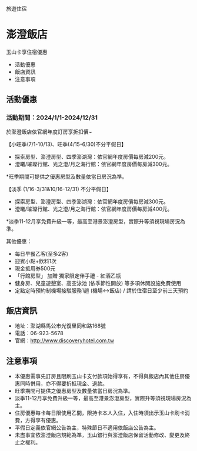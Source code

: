 旅遊住宿

# 澎澄飯店  

玉山卡享住宿優惠

  * 活動優惠
  * 飯店資訊
  * 注意事項

## 活動優惠

### 活動期間：2024/1/1-2024/12/31

於澎澄飯店依官網年度訂房享折扣價~

  

【小旺季(7/1-10/13)、旺季(4/15-6/30)不分平假日】

* 探索房型、澎澄房型、四季澎湖灣：依官網年度房價每房減200元。
* 澄曦/璀璨行館、光之澄/月之海行館：依官網年度房價每房減300元。

*旺季期間可提供之優惠房型及數量依當日房況為準。

  

【淡季 (1/16-3/31&10/16-12/31) 不分平假日】

* 探索房型、澎澄房型、四季澎湖灣：依官網年度房價每房減300元。
* 澄曦/璀璨行館、光之澄/月之海行館：依官網年度房價每房減400元。

*淡季11-12月享免費升級一等，最高至港景澎澄房型，實際升等須視現場房況為準。

  

其他優惠：

* 每日早餐乙客(至多2客)
* 迎賓小點+飲料1次
* 現金抵用券500元
* 「行館房型」 加贈 獨家限定伴手禮 - 紅酒乙瓶 
* 健身房、兒童遊憩室、高空泳池 (依季節性開放) 等多項休閒設施免費使用
* 定點定時預約制機場接駁服務1趟 (機場<->飯店) / 請於住宿日至少前三天預約

## 飯店資訊

  * 地址：澎湖縣馬公市光復里同和路168號
  * 電話：06-923-5678
  * 官網：http://www.discoveryhotel.com.tw

## 注意事項

  * 本優惠需事先訂房且限刷玉山卡支付款項始得享有，不得與飯店內其他住房優惠同時併用，亦不得要折抵現金、退款。
  * 旺季期間可提供之優惠房型及數量依當日房況為準。
  * 淡季11-12月享免費升級一等，最高至港景澎澄房型，實際升等須視現場房況為主。
  * 住房優惠每卡每日限使用乙間，限持卡本人入住，入住時須出示玉山卡刷卡消費，方得享有優惠。
  * 平假日定義依官網公告為主，特殊節日不適用依飯店公告為主。
  * 未盡事宜依澎澄飯店規範為準，玉山銀行與澎澄飯店保留活動修改、變更及終止之權利。

